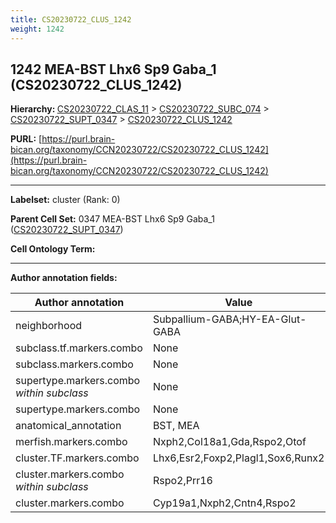 ```yaml
---
title: CS20230722_CLUS_1242
weight: 1242
---
```

## 1242 MEA-BST Lhx6 Sp9 Gaba_1 (CS20230722_CLUS_1242)
<b>Hierarchy: </b>
[CS20230722_CLAS_11](../CS20230722_CLAS_11) >
[CS20230722_SUBC_074](../CS20230722_SUBC_074) >
[CS20230722_SUPT_0347](../CS20230722_SUPT_0347) >
[CS20230722_CLUS_1242](../CS20230722_CLUS_1242)

**PURL:** [https://purl.brain-bican.org/taxonomy/CCN20230722/CS20230722_CLUS_1242](https://purl.brain-bican.org/taxonomy/CCN20230722/CS20230722_CLUS_1242)

---


**Labelset:** cluster (Rank: 0)

**Parent Cell Set:** 0347 MEA-BST Lhx6 Sp9 Gaba_1 ([CS20230722_SUPT_0347](../CS20230722_SUPT_0347))



**Cell Ontology Term:** 

[MARKER GENES.]: #


---

[TRANSFERRED ANNOTATIONS.]: #


[AUTHOR ANNOTATION FIELDS.]: #


**Author annotation fields:**

| Author annotation | Value |
|-------------------|-------|
|neighborhood|Subpallium-GABA;HY-EA-Glut-GABA|
|subclass.tf.markers.combo|None|
|subclass.markers.combo|None|
|supertype.markers.combo _within subclass_|None|
|supertype.markers.combo|None|
|anatomical_annotation|BST, MEA|
|merfish.markers.combo|Nxph2,Col18a1,Gda,Rspo2,Otof|
|cluster.TF.markers.combo|Lhx6,Esr2,Foxp2,Plagl1,Sox6,Runx2|
|cluster.markers.combo _within subclass_|Rspo2,Prr16|
|cluster.markers.combo|Cyp19a1,Nxph2,Cntn4,Rspo2|
